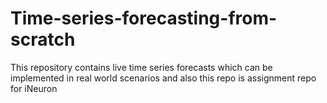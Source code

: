 # Time-series-forecasting-from-scratch
This repository contains live time series forecasts which can be implemented in real world scenarios and also this repo is assignment repo for iNeuron

